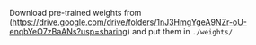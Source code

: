 Download pre-trained weights from (https://drive.google.com/drive/folders/1nJ3HmgYgeA9NZr-oU-enqbYeO7zBaANs?usp=sharing) and put them in `./weights/`
